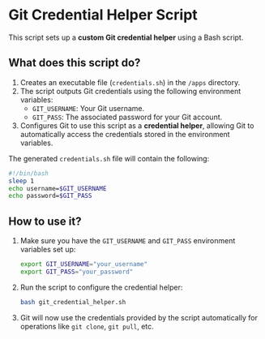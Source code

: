 # Git Credential Helper Script

This script sets up a **custom Git credential helper** using a Bash script.

## What does this script do?

1. Creates an executable file (`credentials.sh`) in the `/apps` directory.
2. The script outputs Git credentials using the following environment variables:
   - `GIT_USERNAME`: Your Git username.
   - `GIT_PASS`: The associated password for your Git account.
3. Configures Git to use this script as a **credential helper**, allowing Git to automatically access the credentials stored in the environment variables.

The generated `credentials.sh` file will contain the following:

```bash
#!/bin/bash
sleep 1
echo username=$GIT_USERNAME
echo password=$GIT_PASS
```

## How to use it?

1. Make sure you have the `GIT_USERNAME` and `GIT_PASS` environment variables set up:
   ```bash
   export GIT_USERNAME="your_username"
   export GIT_PASS="your_password"
   ```
2. Run the script to configure the credential helper:
   ```bash
   bash git_credential_helper.sh
   ```
3. Git will now use the credentials provided by the script automatically for operations like `git clone`, `git pull`, etc.

